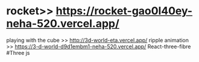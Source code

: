 # rocket>> https://rocket-gao0l40ey-neha-520.vercel.app/
playing with the cube >> http://3d-world-eta.vercel.app/
ripple animation >> https://3-d-world-d9d1embm1-neha-520.vercel.app/
React-three-fibre #Three js
 
